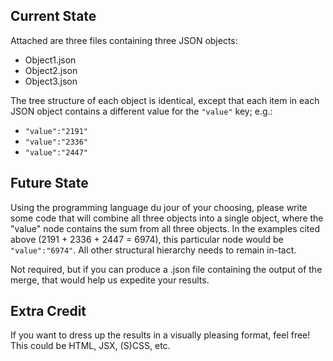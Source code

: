 ## Current State

Attached are three files containing three JSON objects:

* Object1.json
* Object2.json
* Object3.json

The tree structure of each object is identical, except that each item in each JSON object contains a different value for the ```"value"``` key; e.g.:

* ```"value":"2191"```
* ```"value":"2336"```
* ```"value":"2447"```

## Future State

Using the programming language du jour of your choosing, please write some code that will combine all three objects into a single object, where the "value" node contains the sum from all three objects. In the examples cited above (2191 + 2336 + 2447 = 6974), this particular node would be ```"value":"6974"```. All other structural hierarchy needs to remain in-tact.

Not required, but if you can produce a .json file containing the output of the merge, that would help us expedite your results.

## Extra Credit

If you want to dress up the results in a visually pleasing format, feel free! This could be HTML, JSX, (S)CSS, etc.
